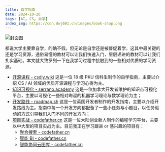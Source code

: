 ```yaml
---
title: 自学指南
date: 2024-10-26
tags: [AI, CS, 自学]
index_img: https://cdn.dwj601.cn/images/book-shop.png
---
```


![封面图](https://cdn.dwj601.cn/images/book-shop.png)

都说大学主要靠自学，的确不假。但无论是自学还是被督促着学，这其中最关键的还是学习资源，通俗易懂的教材可以让我们快速入门，层层递进的教材可以让我们扎实基础。本文就大致罗列一下在我学习过程中接触到的一些相对优质的学习资源。

- [开源课程 - csdiy.wiki](https://csdiy.wiki/) 这是一位 18 级 PKU 信科生制作的自学指南，主要以介绍 CS / AI 领域的优质开源课程与学习心得为主。
- [知识可视化 - serrano.academy](https://serrano.academy/) 这是一位加拿大开发者维护的知识点可视化平台，主要以可视化一些相对晦涩的机器学习理论与数学理论为主；
- [开发路线 - roadmap.sh](https://roadmap.sh/) 这是一位英国开发者制作的开发指南，主要以介绍开发路线为主。指南中每一个开发方向都配备了一些小任务与小题目，以任务驱动的方式引导我们入门不同的开发方向；
- [项目实战 - codefather.cn](https://www.codefather.cn/) 这是一位大陆创业新人制作的编程学习平台，主要以中大型的项目实战为主。目前我正在学习跟进 or 感兴趣的项目有：
    - [聚合搜索 - codefather.cn](https://www.codefather.cn/course/1790979621621641217) 
    - [智能 BI - codefather.cn](https://www.codefather.cn/course/1790980531403927553)
    - [智能协同云图库 - codefather.cn](https://www.codefather.cn/course/1864210260732116994)
